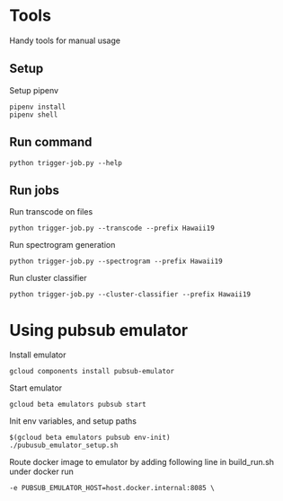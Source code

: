 # Tools
Handy tools for manual usage

## Setup 
Setup pipenv

```
pipenv install
pipenv shell 
```

## Run command
```
python trigger-job.py --help
```

## Run jobs
Run transcode on files
```
python trigger-job.py --transcode --prefix Hawaii19
```

Run spectrogram generation
```
python trigger-job.py --spectrogram --prefix Hawaii19
```

Run cluster classifier
```
python trigger-job.py --cluster-classifier --prefix Hawaii19
```



# Using pubsub emulator
Install emulator 

```
gcloud components install pubsub-emulator
```

Start emulator

```
gcloud beta emulators pubsub start
```

Init env variables, and setup paths

```
$(gcloud beta emulators pubsub env-init)
./pubusub_emulator_setup.sh
```

Route docker image to emulator by adding following line in build_run.sh under docker run

```
-e PUBSUB_EMULATOR_HOST=host.docker.internal:8085 \
```

